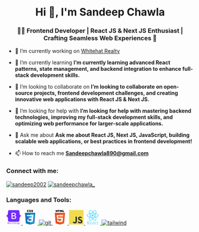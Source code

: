 <h1 align="center">Hi 👋, I'm Sandeep Chawla</h1>
<h3 align="center">👨‍💻 Frontend Developer | React JS & Next JS Enthusiast | Crafting Seamless Web Experiences 🚀</h3>

- 🔭 I’m currently working on [Whitehat Realty](https://whitehat.realty/)

- 🌱 I’m currently learning **I’m currently learning advanced React patterns, state management, and backend integration to enhance full-stack development skills.**

- 👯 I’m looking to collaborate on **I’m looking to collaborate on open-source projects, frontend development challenges, and creating innovative web applications with React JS & Next JS.**

- 🤝 I’m looking for help with **I’m looking for help with mastering backend technologies, improving my full-stack development skills, and optimizing web performance for larger-scale applications.**

- 💬 Ask me about **Ask me about React JS, Next JS, JavaScript, building scalable web applications, or best practices in frontend development!**

- 📫 How to reach me **Sandeepchawla890@gmail.com**

<h3 align="left">Connect with me:</h3>
<p align="left">
<a href="https://linkedin.com/in/sandeep2002" target="blank"><img align="center" src="https://raw.githubusercontent.com/rahuldkjain/github-profile-readme-generator/master/src/images/icons/Social/linked-in-alt.svg" alt="sandeep2002" height="30" width="40" /></a>
<a href="https://instagram.com/sandeepchawla_" target="blank"><img align="center" src="https://raw.githubusercontent.com/rahuldkjain/github-profile-readme-generator/master/src/images/icons/Social/instagram.svg" alt="sandeepchawla_" height="30" width="40" /></a>
</p>

<h3 align="left">Languages and Tools:</h3>
<p align="left"> <a href="https://getbootstrap.com" target="_blank" rel="noreferrer"> <img src="https://raw.githubusercontent.com/devicons/devicon/master/icons/bootstrap/bootstrap-plain-wordmark.svg" alt="bootstrap" width="40" height="40"/> </a> <a href="https://www.w3schools.com/css/" target="_blank" rel="noreferrer"> <img src="https://raw.githubusercontent.com/devicons/devicon/master/icons/css3/css3-original-wordmark.svg" alt="css3" width="40" height="40"/> </a> <a href="https://git-scm.com/" target="_blank" rel="noreferrer"> <img src="https://www.vectorlogo.zone/logos/git-scm/git-scm-icon.svg" alt="git" width="40" height="40"/> </a> <a href="https://www.w3.org/html/" target="_blank" rel="noreferrer"> <img src="https://raw.githubusercontent.com/devicons/devicon/master/icons/html5/html5-original-wordmark.svg" alt="html5" width="40" height="40"/> </a> <a href="https://developer.mozilla.org/en-US/docs/Web/JavaScript" target="_blank" rel="noreferrer"> <img src="https://raw.githubusercontent.com/devicons/devicon/master/icons/javascript/javascript-original.svg" alt="javascript" width="40" height="40"/> </a> <a href="https://reactjs.org/" target="_blank" rel="noreferrer"> <img src="https://raw.githubusercontent.com/devicons/devicon/master/icons/react/react-original-wordmark.svg" alt="react" width="40" height="40"/> </a> <a href="https://tailwindcss.com/" target="_blank" rel="noreferrer"> <img src="https://www.vectorlogo.zone/logos/tailwindcss/tailwindcss-icon.svg" alt="tailwind" width="40" height="40"/> </a> </p>
